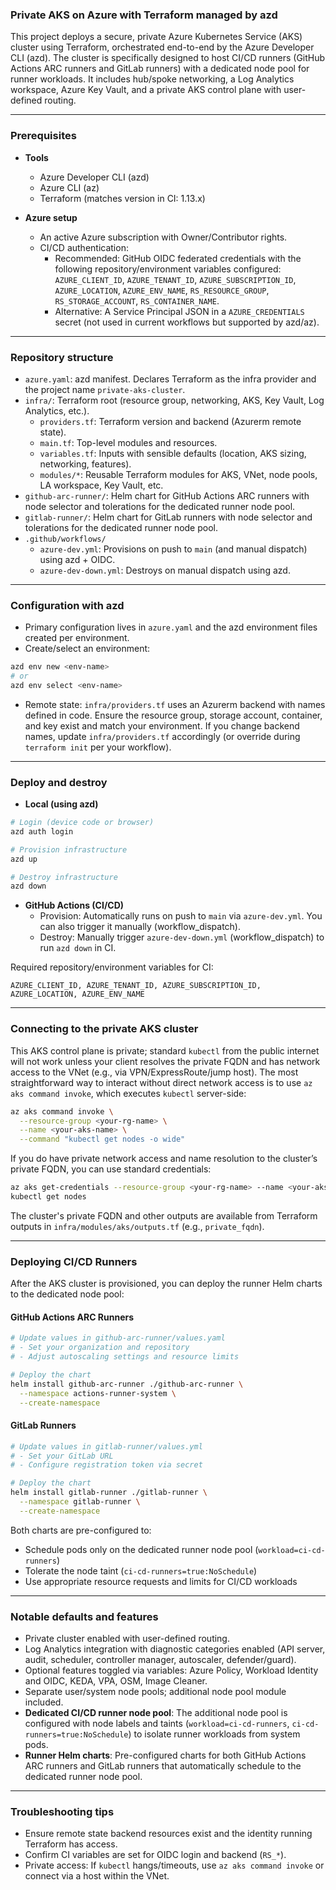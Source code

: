 ### Private AKS on Azure with Terraform managed by azd

This project deploys a secure, private Azure Kubernetes Service (AKS) cluster using Terraform, orchestrated end-to-end by the Azure Developer CLI (azd). The cluster is specifically designed to host CI/CD runners (GitHub Actions ARC runners and GitLab runners) with a dedicated node pool for runner workloads. It includes hub/spoke networking, a Log Analytics workspace, Azure Key Vault, and a private AKS control plane with user-defined routing.

---

### Prerequisites

- **Tools**
  - Azure Developer CLI (azd)
  - Azure CLI (az)
  - Terraform (matches version in CI: 1.13.x)

- **Azure setup**
  - An active Azure subscription with Owner/Contributor rights.
  - CI/CD authentication:
    - Recommended: GitHub OIDC federated credentials with the following repository/environment variables configured: `AZURE_CLIENT_ID`, `AZURE_TENANT_ID`, `AZURE_SUBSCRIPTION_ID`, `AZURE_LOCATION`, `AZURE_ENV_NAME`, `RS_RESOURCE_GROUP`, `RS_STORAGE_ACCOUNT`, `RS_CONTAINER_NAME`.
    - Alternative: A Service Principal JSON in a `AZURE_CREDENTIALS` secret (not used in current workflows but supported by azd/az).

---

### Repository structure

- `azure.yaml`: azd manifest. Declares Terraform as the infra provider and the project name `private-aks-cluster`.
- `infra/`: Terraform root (resource group, networking, AKS, Key Vault, Log Analytics, etc.).
  - `providers.tf`: Terraform version and backend (Azurerm remote state).
  - `main.tf`: Top-level modules and resources.
  - `variables.tf`: Inputs with sensible defaults (location, AKS sizing, networking, features).
  - `modules/*`: Reusable Terraform modules for AKS, VNet, node pools, LA workspace, Key Vault, etc.
- `github-arc-runner/`: Helm chart for GitHub Actions ARC runners with node selector and tolerations for the dedicated runner node pool.
- `gitlab-runner/`: Helm chart for GitLab runners with node selector and tolerations for the dedicated runner node pool.
- `.github/workflows/`
  - `azure-dev.yml`: Provisions on push to `main` (and manual dispatch) using azd + OIDC.
  - `azure-dev-down.yml`: Destroys on manual dispatch using azd.

---

### Configuration with azd

- Primary configuration lives in `azure.yaml` and the azd environment files created per environment.
- Create/select an environment:

```bash
azd env new <env-name>
# or
azd env select <env-name>
```

- Remote state: `infra/providers.tf` uses an Azurerm backend with names defined in code. Ensure the resource group, storage account, container, and key exist and match your environment. If you change backend names, update `infra/providers.tf` accordingly (or override during `terraform init` per your workflow).

---

### Deploy and destroy

- **Local (using azd)**

```bash
# Login (device code or browser)
azd auth login

# Provision infrastructure
azd up

# Destroy infrastructure
azd down
```

- **GitHub Actions (CI/CD)**
  - Provision: Automatically runs on push to `main` via `azure-dev.yml`. You can also trigger it manually (workflow_dispatch).
  - Destroy: Manually trigger `azure-dev-down.yml` (workflow_dispatch) to run `azd down` in CI.

Required repository/environment variables for CI:

```
AZURE_CLIENT_ID, AZURE_TENANT_ID, AZURE_SUBSCRIPTION_ID, AZURE_LOCATION, AZURE_ENV_NAME
```

---

### Connecting to the private AKS cluster

This AKS control plane is private; standard `kubectl` from the public internet will not work unless your client resolves the private FQDN and has network access to the VNet (e.g., via VPN/ExpressRoute/jump host). The most straightforward way to interact without direct network access is to use `az aks command invoke`, which executes `kubectl` server-side:

```bash
az aks command invoke \
  --resource-group <your-rg-name> \
  --name <your-aks-name> \
  --command "kubectl get nodes -o wide"
```

If you do have private network access and name resolution to the cluster’s private FQDN, you can use standard credentials:

```bash
az aks get-credentials --resource-group <your-rg-name> --name <your-aks-name> --admin --overwrite-existing
kubectl get nodes
```

The cluster's private FQDN and other outputs are available from Terraform outputs in `infra/modules/aks/outputs.tf` (e.g., `private_fqdn`).

---

### Deploying CI/CD Runners

After the AKS cluster is provisioned, you can deploy the runner Helm charts to the dedicated node pool:

#### GitHub Actions ARC Runners

```bash
# Update values in github-arc-runner/values.yaml
# - Set your organization and repository
# - Adjust autoscaling settings and resource limits

# Deploy the chart
helm install github-arc-runner ./github-arc-runner \
  --namespace actions-runner-system \
  --create-namespace
```

#### GitLab Runners

```bash
# Update values in gitlab-runner/values.yml
# - Set your GitLab URL
# - Configure registration token via secret

# Deploy the chart
helm install gitlab-runner ./gitlab-runner \
  --namespace gitlab-runner \
  --create-namespace
```

Both charts are pre-configured to:
- Schedule pods only on the dedicated runner node pool (`workload=ci-cd-runners`)
- Tolerate the node taint (`ci-cd-runners=true:NoSchedule`)
- Use appropriate resource requests and limits for CI/CD workloads

---

### Notable defaults and features

- Private cluster enabled with user-defined routing.
- Log Analytics integration with diagnostic categories enabled (API server, audit, scheduler, controller manager, autoscaler, defender/guard).
- Optional features toggled via variables: Azure Policy, Workload Identity and OIDC, KEDA, VPA, OSM, Image Cleaner.
- Separate user/system node pools; additional node pool module included.
- **Dedicated CI/CD runner node pool**: The additional node pool is configured with node labels and taints (`workload=ci-cd-runners`, `ci-cd-runners=true:NoSchedule`) to isolate runner workloads from system pods.
- **Runner Helm charts**: Pre-configured charts for both GitHub Actions ARC runners and GitLab runners that automatically schedule to the dedicated runner node pool.

---

### Troubleshooting tips

- Ensure remote state backend resources exist and the identity running Terraform has access.
- Confirm CI variables are set for OIDC login and backend (`RS_*`).
- Private access: If `kubectl` hangs/timeouts, use `az aks command invoke` or connect via a host within the VNet.


